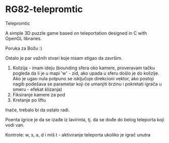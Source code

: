 # RG82-telepromtic
Telepromtic

A simple 3D puzzle game based on teleportation designed in C with OpenGL libraries.


Poruka za Božu :)

Ostalo je par važnih stvari koje nisam stigao da završim.
1. Kolizija - imam ideju (bounding sfera oko kamere, proveravam tačku pogleda da li je u mapi 'w' - zid, ako upada u sferu došlo je do kolizije. Ako je ugao nula potpuno se isključuje direkcioni vektor, ako postoji nagib podešava se parametar koji će umanjiti brzinu i pokretati igrača u smeru - efekat klizanja)
2. Fiksiranje kamere za pod
3. Kretanje po liftu

Inače, trebalo bi da ostalo radi. 

Poenta igrice je da se izađe iz lavirinta, tj. da se dođe do belog teleporta koji vodi van.

Kontrole:
w, s, a, d i miš
t - aktiviranje teleporta ukoliko je igrač unutra
